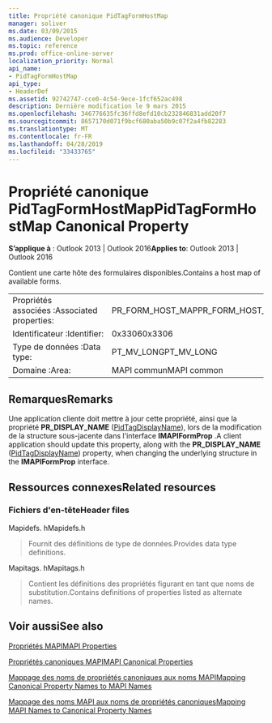 ```yaml
---
title: Propriété canonique PidTagFormHostMap
manager: soliver
ms.date: 03/09/2015
ms.audience: Developer
ms.topic: reference
ms.prod: office-online-server
localization_priority: Normal
api_name:
- PidTagFormHostMap
api_type:
- HeaderDef
ms.assetid: 92742747-cce0-4c54-9ece-1fcf652ac498
description: Dernière modification le 9 mars 2015
ms.openlocfilehash: 346776635fc36ffd8efd10cb232846831add20f7
ms.sourcegitcommit: 8657170d071f9bcf680aba50b9c07f2a4fb82283
ms.translationtype: MT
ms.contentlocale: fr-FR
ms.lasthandoff: 04/28/2019
ms.locfileid: "33433765"
---
```

# <a name="pidtagformhostmap-canonical-property"></a><span data-ttu-id="b81fc-103">Propriété canonique PidTagFormHostMap</span><span class="sxs-lookup"><span data-stu-id="b81fc-103">PidTagFormHostMap Canonical Property</span></span>

  
  
<span data-ttu-id="b81fc-104">**S’applique à** : Outlook 2013 | Outlook 2016</span><span class="sxs-lookup"><span data-stu-id="b81fc-104">**Applies to**: Outlook 2013 | Outlook 2016</span></span> 
  
<span data-ttu-id="b81fc-105">Contient une carte hôte des formulaires disponibles.</span><span class="sxs-lookup"><span data-stu-id="b81fc-105">Contains a host map of available forms.</span></span> 
  
|||
|:-----|:-----|
|<span data-ttu-id="b81fc-106">Propriétés associées :</span><span class="sxs-lookup"><span data-stu-id="b81fc-106">Associated properties:</span></span>  <br/> |<span data-ttu-id="b81fc-107">PR_FORM_HOST_MAP</span><span class="sxs-lookup"><span data-stu-id="b81fc-107">PR_FORM_HOST_MAP</span></span>  <br/> |
|<span data-ttu-id="b81fc-108">Identificateur :</span><span class="sxs-lookup"><span data-stu-id="b81fc-108">Identifier:</span></span>  <br/> |<span data-ttu-id="b81fc-109">0x3306</span><span class="sxs-lookup"><span data-stu-id="b81fc-109">0x3306</span></span>  <br/> |
|<span data-ttu-id="b81fc-110">Type de données :</span><span class="sxs-lookup"><span data-stu-id="b81fc-110">Data type:</span></span>  <br/> |<span data-ttu-id="b81fc-111">PT_MV_LONG</span><span class="sxs-lookup"><span data-stu-id="b81fc-111">PT_MV_LONG</span></span>  <br/> |
|<span data-ttu-id="b81fc-112">Domaine :</span><span class="sxs-lookup"><span data-stu-id="b81fc-112">Area:</span></span>  <br/> |<span data-ttu-id="b81fc-113">MAPI commun</span><span class="sxs-lookup"><span data-stu-id="b81fc-113">MAPI common</span></span>  <br/> |
   
## <a name="remarks"></a><span data-ttu-id="b81fc-114">Remarques</span><span class="sxs-lookup"><span data-stu-id="b81fc-114">Remarks</span></span>

<span data-ttu-id="b81fc-115">Une application cliente doit mettre à jour cette propriété, ainsi que la propriété **PR_DISPLAY_NAME** ([PidTagDisplayName](pidtagdisplayname-canonical-property.md)), lors de la modification de la structure sous-jacente dans l'interface **IMAPIFormProp** .</span><span class="sxs-lookup"><span data-stu-id="b81fc-115">A client application should update this property, along with the **PR_DISPLAY_NAME** ([PidTagDisplayName](pidtagdisplayname-canonical-property.md)) property, when changing the underlying structure in the **IMAPIFormProp** interface.</span></span> 
  
## <a name="related-resources"></a><span data-ttu-id="b81fc-116">Ressources connexes</span><span class="sxs-lookup"><span data-stu-id="b81fc-116">Related resources</span></span>

### <a name="header-files"></a><span data-ttu-id="b81fc-117">Fichiers d'en-tête</span><span class="sxs-lookup"><span data-stu-id="b81fc-117">Header files</span></span>

<span data-ttu-id="b81fc-118">Mapidefs. h</span><span class="sxs-lookup"><span data-stu-id="b81fc-118">Mapidefs.h</span></span>
  
> <span data-ttu-id="b81fc-119">Fournit des définitions de type de données.</span><span class="sxs-lookup"><span data-stu-id="b81fc-119">Provides data type definitions.</span></span>
    
<span data-ttu-id="b81fc-120">Mapitags. h</span><span class="sxs-lookup"><span data-stu-id="b81fc-120">Mapitags.h</span></span>
  
> <span data-ttu-id="b81fc-121">Contient les définitions des propriétés figurant en tant que noms de substitution.</span><span class="sxs-lookup"><span data-stu-id="b81fc-121">Contains definitions of properties listed as alternate names.</span></span>
    
## <a name="see-also"></a><span data-ttu-id="b81fc-122">Voir aussi</span><span class="sxs-lookup"><span data-stu-id="b81fc-122">See also</span></span>



[<span data-ttu-id="b81fc-123">Propriétés MAPI</span><span class="sxs-lookup"><span data-stu-id="b81fc-123">MAPI Properties</span></span>](mapi-properties.md)
  
[<span data-ttu-id="b81fc-124">Propriétés canoniques MAPI</span><span class="sxs-lookup"><span data-stu-id="b81fc-124">MAPI Canonical Properties</span></span>](mapi-canonical-properties.md)
  
[<span data-ttu-id="b81fc-125">Mappage des noms de propriétés canoniques aux noms MAPI</span><span class="sxs-lookup"><span data-stu-id="b81fc-125">Mapping Canonical Property Names to MAPI Names</span></span>](mapping-canonical-property-names-to-mapi-names.md)
  
[<span data-ttu-id="b81fc-126">Mappage des noms MAPI aux noms de propriétés canoniques</span><span class="sxs-lookup"><span data-stu-id="b81fc-126">Mapping MAPI Names to Canonical Property Names</span></span>](mapping-mapi-names-to-canonical-property-names.md)

